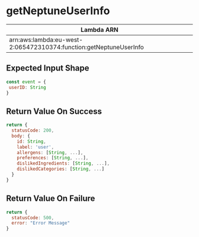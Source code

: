 # getNeptuneUserInfo

| Lambda ARN                                                        |
| ----------------------------------------------------------------- |
| arn:aws:lambda:eu-west-2:065472310374:function:getNeptuneUserInfo |

 ## Expected Input Shape
 ```javascript
const event = {
  userID: String
}
 ```
 

 ## Return Value On Success
```javascript
return {
  statusCode: 200,
  body: {
    id: String,
    label: 'user',
    allergens: [String, ...],
    preferences: [String, ...], 
    dislikedIngredients: [String, ...],
    dislikedCategories: [String, ...]
  }
}
```

## Return Value On Failure
```javascript
return {
  statusCode: 500,
  error: "Error Message"
}
```
 